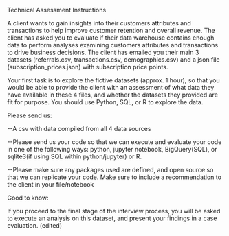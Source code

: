 Technical Assessment Instructions

A client wants to gain insights into their customers attributes and transactions to help improve customer retention and overall revenue. The client has asked you to evaluate if their data warehouse contains enough data to perform analyses examining customers attributes and transactions to drive business decisions. The client has emailed you their main 3 datasets (referrals.csv, transactions.csv, demographics.csv) and a json file (subscription_prices.json) with subscription price points.

Your first task is to explore the fictive datasets (approx. 1 hour), so that you would be able to provide the client with an assessment of what data they have available in these 4 files, and whether the datasets they provided are fit for purpose. You should use Python, SQL, or R to explore the data.

Please send us:

--A csv with data compiled from all 4 data sources 

--Please send us your code so that we can execute and evaluate your code in one of the following ways: python, jupyter notebook, BigQuery(SQL), or sqlite3(if using SQL within python/jupyter) or R. 

--Please make sure any packages used are defined, and open source so that we can replicate your code. Make sure to include a recommendation to the client in your file/notebook

Good to know:

If you proceed to the final stage of the interview process, you will be asked to execute an analysis on this dataset, and present your findings in a case evaluation. (edited)
